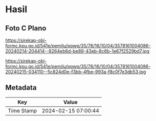 # Hasil

## Foto C Plano

https://sirekap-obj-formc.kpu.go.id/541e/pemilu/ppwp/35/78/16/10/04/3578161004086-20240214-204414--8264eb6d-be89-43eb-8c6b-1e67f2529bd7.jpg

https://sirekap-obj-formc.kpu.go.id/541e/pemilu/ppwp/35/78/16/10/04/3578161004086-20240215-034110--5c824d0e-f3bb-4fbe-993a-f8c0f7e3db53.jpg


## Metadata

| Key        | Value               |
| ---------- | ------------------- |
| Time Stamp | 2024-02-15 07:00:44 |



